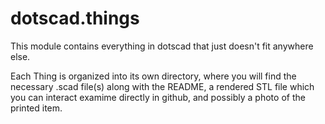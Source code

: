 # dotscad.things

This module contains everything in dotscad that just doesn't fit anywhere else.

Each Thing is organized into its own directory, where you will find the necessary
.scad file(s) along with the README, a rendered STL file which you can interact
examime directly in github, and possibly a photo of the printed item.
